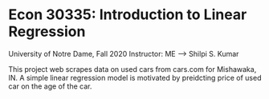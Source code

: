# Econ 30335: Introduction to Linear Regression

University of Notre Dame, Fall 2020
Instructor: ME --> Shilpi S. Kumar

This project web scrapes data on used cars from cars.com for Mishawaka, IN. A simple linear regression model is motivated by preidcting price of used car on the age of the car.
